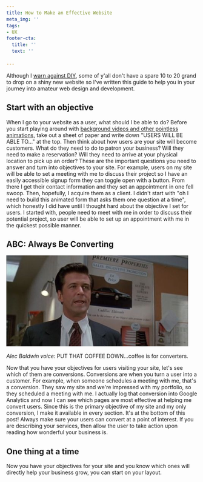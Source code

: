 ```yaml
---
title: How to Make an Effective Website
meta_img: ''
tags:
- UX
footer-cta:
  title: ''
  text: ''

---
```

Although I [warn against DIY](https://edcupaioli.com/blog/di-why-5-reasons-to-get-a-custom-website-for-your-business/), some of y'all don't have a spare 10 to 20 grand to drop on a shiny new website so I've written this guide to help you in your journey into amateur web design and development.

## Start with an objective

When I go to your website as a user, what should I be able to do? Before you start playing around with [background videos and other pointless animations](https://edcupaioli.com/blog/8-ux-trends-that-need-to-go/), take out a sheet of paper and write down "USERS WILL BE ABLE TO..." at the top. Then think about how users are your site will become customers. What do they need to do to patron your business? Will they need to make a reservation? Will they need to arrive at your physical location to pick up an order? These are the important questions you need to answer and turn into objectives to your site. For example, users on my site will be able to set a meeting with me to discuss their project so I have an easily accessible signup form they can toggle open with a button. From there I get their contact information and they set an appointment in one fell swoop. Then, hopefully, I acquire them as a client. I didn't start with "oh I need to build this animated form that asks them one question at a time", which honestly I did have until I thought hard about the objective I set for users. I started with, people need to meet with me in order to discuss their potential project, so user will be able to set up an appointment with me in the quickest possible manner.

## ABC: Always Be Converting

![Alec Baldwin in a suit yelling at Jack Lemon in the classic film Glengarry Glenross](/images/gggr-20cars-20-20eldorado-202.jpg)

_Alec Baldwin voice:_ PUT THAT COFFEE DOWN...coffee is for converters.

Now that you have your objectives for users visiting your site, let's see which of them are conversions. Conversions are when you turn a user into a customer. For example, when someone schedules a meeting with me, that's a conversion. They saw my site and we're impressed with my portfolio, so they scheduled a meeting with me. I actually log that conversion into Google Analytics and now I can see which pages are most effective at helping me convert users. Since this is the primary objective of my site and my only conversion, I make it available in every section. It's at the bottom of this post! Always make sure your users can convert at a point of interest. If you are describing your services, then allow the user to take action upon reading how wonderful your business is. 

## One thing at a time

Now you have your objectives for your site and you know which ones will directly help your business grow, you can start on your layout. 